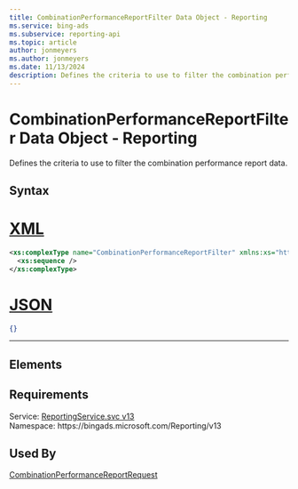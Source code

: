 ```yaml
---
title: CombinationPerformanceReportFilter Data Object - Reporting
ms.service: bing-ads
ms.subservice: reporting-api
ms.topic: article
author: jonmeyers
ms.author: jonmeyers
ms.date: 11/13/2024
description: Defines the criteria to use to filter the combination performance report data.
---
```

# CombinationPerformanceReportFilter Data Object - Reporting
Defines the criteria to use to filter the combination performance report data.

## Syntax

# [XML](#tab/xml)

```xml
<xs:complexType name="CombinationPerformanceReportFilter" xmlns:xs="http://www.w3.org/2001/XMLSchema">
  <xs:sequence />
</xs:complexType>
```

# [JSON](#tab/json)

```json
{}
```

-----

## <a name="elements"></a>Elements

## Requirements
Service: [ReportingService.svc v13](https://reporting.api.bingads.microsoft.com/Api/Advertiser/Reporting/v13/ReportingService.svc)  
Namespace: https\://bingads.microsoft.com/Reporting/v13  

## Used By
[CombinationPerformanceReportRequest](combinationperformancereportrequest.md)  
